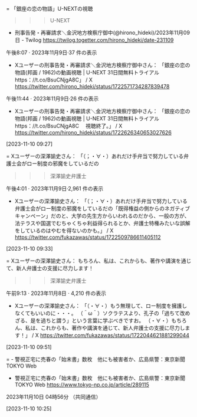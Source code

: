 = 「銀座の恋の物語」U-NEXTの視聴

>>> U-NEXT

- 刑事告発・再審請求＼金沢地方検察庁御中(@hirono_hideki)/2023年11月09日 - Twilog https://twilog.togetter.com/hirono_hideki/date-231109

午後8:07 · 2023年11月9日·37 件の表示
- Xユーザーの刑事告発・再審請求＼金沢地方検察庁御中さん： 「銀座の恋の物語(邦画 / 1962)の動画視聴 | U-NEXT 31日間無料トライアル https：//t.co/BsuCNjgA8C」 / X https://twitter.com/hirono_hideki/status/1722571734287839478

午後11:44 · 2023年11月9日·26 件の表示
- Xユーザーの刑事告発・再審請求＼金沢地方検察庁御中さん： 「銀座の恋の物語(邦画 / 1962)の動画視聴 | U-NEXT 31日間無料トライアル https：//t.co/BsuCNjgA8C 　視聴終了。」 / X https://twitter.com/hirono_hideki/status/1722626340653027626

[2023-11-10 09:27] 

= Xユーザーの深澤諭史さん： 「（；・∀・）あれだけ手弁当で努力している弁護士会がロー制度の邪魔をしているだの

>>> 深澤諭史弁護士

午後4:01 · 2023年11月9日·2,961 件の表示
- Xユーザーの深澤諭史さん： 「（；・∀・）あれだけ手弁当で努力している弁護士会がロー制度の邪魔をしているだの「既得権益の側からのネガティブキャンペーン」だのと、大学の先生方からいわれるのだから、一般の方が、法テラスや国選でむちゃくちゃ利益得られるとか、弁護士特権みたいな誤解をしているのはやむを得ないのかも。」 / X https://twitter.com/fukazawas/status/1722509786611405112

[2023-11-10 09:33] 

=  Xユーザーの深澤諭史さん： もちろん、私は、これからも、著作や講演を通じて、新人弁護士の支援に尽力します！

>>> 深澤諭史弁護士

午前9:13 · 2023年11月8日 · 4,210  件の表示
- Xユーザーの深澤諭史さん： 「（・∀・）もう無理して、ロー制度を擁護しなくてもいいのに・・・。 （＾ω＾）ソクラテスより、孔子の「過ちて改めざる、是を過ちと謂う」という言葉に学ぶべきですお。 （・∀・）もちろん、私は、これからも、著作や講演を通じて、新人弁護士の支援に尽力します！」 / X https://twitter.com/fukazawas/status/1722044621881299044

[2023-11-10 09:51] 

= - 警視正宅に売春の「始末書」数枚　他にも被害者か、広島県警：東京新聞 TOKYO Web

- 警視正宅に売春の「始末書」数枚　他にも被害者か、広島県警：東京新聞 TOKYO Web https://www.tokyo-np.co.jp/article/289115  

2023年11月10日 04時56分 （共同通信）


[2023-11-10 10:25] 


